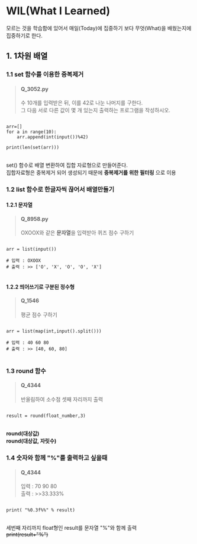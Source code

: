 # WIL(What I Learned)
모르는 것을 학습함에 있어서 매일(Today)에 집중하기 보다 무엇(What)을 배웠는지에 집중하기로 한다.

## 1. 1차원 배열
### 1.1 set 함수를 이용한 중복제거

>#### Q_3052.py   
>수 10개를 입력받은 뒤, 이를 42로 나눈 나머지를 구한다.   
그 다음 서로 다른 값이 몇 개 있는지 출력하는 프로그램을 작성하시오.
<pre>
<code>
arr=[]
for a in range(10):
    arr.append(int(input())%42)

print(len(set(arr)))
</code>
</pre>

set() 함수로 배열 변환하여 집합 자료형으로 만들어준다.   
집합자료형은 중복제거 되어 생성되기 때문에 **중복제거를 위한 필터링** 으로 이용


### 1.2 list 함수로 한글자씩 끊어서 배열만들기
#### 1.2.1 문자열

>#### Q_8958.py   
>OXOOX와 같은 **문자열**을 입력받아 퀴즈 점수 구하기
<pre>
<code>
arr = list(input())

# 입력 : OXOOX    
# 출력 : >> ['O', 'X', 'O', 'O', 'X']
</code>
</pre>
#### 1.2.2 띄어쓰기로 구분된 정수형
>#### Q_1546
>평균 점수 구하기
<pre>
<code>
arr = list(map(int,input().split()))

# 입력 : 40 60 80    
# 출력 : >> [40, 60, 80]
</code>
</pre>

### 1.3 round 함수
> #### Q_4344
> 반올림하여 소수점 셋째 자리까지 출력
<pre>
<code>
result = round(float_number,3)
</code>
</pre>
**round(대상값)**   
**round(대상값, 자릿수)**     

### 1.4 숫자와 함께 "%"를 출력하고 싶을때
> #### Q_4344
> 입력 : 70 90 80   
> 출력 : >>33.333%
<pre>
<code>
print( "%0.3f%%" % result)
</code>
</pre>
세번째 자리까지 float형인 result를 문자열 "%"와 함께 출력   
~~print(result+"%")~~